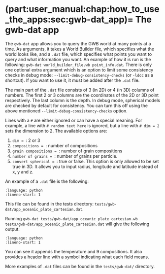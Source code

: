 (part:user_manual:chap:how_to_use_the_apps:sec:gwb-dat_app)=
The gwb-dat app
=====================

The `gwb-dat` app allows you to query the GWB world at many points at a time. As arguments, it takes a World Builder file, which specifies what the world looks like, and a `.dat` file, which specifies what points you want to query and what information you want. An example of how it is run is the following: `gwb-dat world_builder_file.wb point_info.dat`. There is only one optional extra argument which is an option to limit some consistency checks in debug mode: `--limit-debug-consistency-checks` (or `-ldcc` as a shortcut). If you want to use it, it must be added after the `.dat` file.

The main part of the `.dat` file consists of 3 (in 2D) or 4 (in 3D) columns of numbers. The first 2 or 3 columns are the coordinates of the 2D or 3D point respectively. The last column is the depth. In debug mode, spherical models are checked by default for  consistency. You can turn this off using the above mentioned `--limit-debug-consistency-checks` option. 

Lines with a `#` are either ignored or can have a special meaning. For example, a line with `# random text here` is ignored, but a line with `# dim = 2` sets the dimension to 2. The available options are:

1. `dim = `: 2 or 3
2. `compositions = `: number of compositions
3. `grain compositions = `: number of grain compositions
4. `number of grains = `: number of grains per particle.
5. `convert spherical = `: true or false. This option is only allowed to be set true in 3D. It allows you to input radius, longitude and latitude instead of x, y and z.

An example of a `.dat` file is the following:

```{literalinclude} ../../../../tests/gwb-dat/app_oceanic_plate_cartesian.dat
:language: python
:lineno-start: 1
```

This file can be found in the tests directory: `tests/gwb-dat/app_oceanic_plate_cartesian.dat`.

Running `gwb-dat tests/gwb-dat/app_oceanic_plate_cartesian.wb tests/gwb-dat/app_oceanic_plate_cartesian.dat` will give the following output: 

```{literalinclude} ../../../../tests/gwb-dat/app_oceanic_plate_cartesian/screen-output.log
:language: python
:lineno-start: 1
```

You can see it appends the temperature and 9 compositions. It also provides a header line with a symbol indicating what each field means.

More examples of `.dat` files can be found in the `tests/gwb-dat/` directory.
